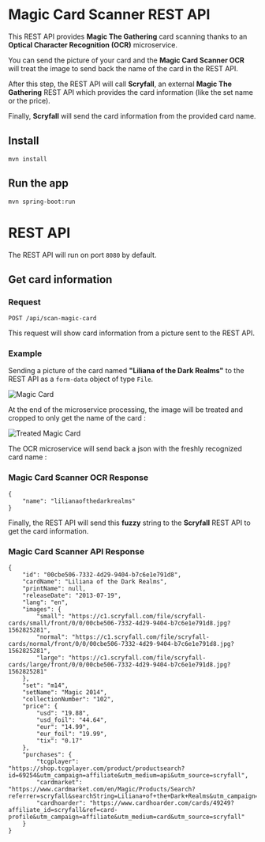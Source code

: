 
# Magic Card Scanner REST API

This REST API provides **Magic The Gathering** card scanning thanks to an **Optical Character Recognition (OCR)** microservice.

You can send the picture of your card and the **Magic Card Scanner OCR** will treat the image to send back the name of the card in the REST API.

After this step, the REST API will call **Scryfall**, an external **Magic The Gathering** REST API which provides the card information (like the set name or the price).

Finally, **Scryfall** will send the card information from the provided card name.

## Install

```
mvn install
```

## Run the app

```
mvn spring-boot:run
```

# REST API

The REST API will run on port `8080` by default.

## Get card information

### Request

`POST /api/scan-magic-card`

This request will show card information from a picture sent to the REST API.

### Example

Sending a picture of the card named **"Liliana of the Dark Realms"** to the REST API as a `form-data` object of type `File`.

![Magic Card](https://i.ibb.co/gwp8BWz/45b5a762-6636-500f-9459-94ee91a0e552.png)

At the end of the microservice processing, the image will be treated and cropped to only get the name of the card :

![Treated Magic Card](https://i.ibb.co/xsG9ncx/qdqdsqsd.png)

The OCR microservice will send back a json with the freshly recognized card name :

### Magic Card Scanner OCR Response

```
{
    "name": "lilianaofthedarkrealms"
}
```

Finally, the REST API will send this **fuzzy** string to the **Scryfall** REST API to get the card information.

### Magic Card Scanner API Response

```
{
    "id": "00cbe506-7332-4d29-9404-b7c6e1e791d8",
    "cardName": "Liliana of the Dark Realms",
    "printName": null,
    "releaseDate": "2013-07-19",
    "lang": "en",
    "images": {
        "small": "https://c1.scryfall.com/file/scryfall-cards/small/front/0/0/00cbe506-7332-4d29-9404-b7c6e1e791d8.jpg?1562825281",
        "normal": "https://c1.scryfall.com/file/scryfall-cards/normal/front/0/0/00cbe506-7332-4d29-9404-b7c6e1e791d8.jpg?1562825281",
        "large": "https://c1.scryfall.com/file/scryfall-cards/large/front/0/0/00cbe506-7332-4d29-9404-b7c6e1e791d8.jpg?1562825281"
    },
    "set": "m14",
    "setName": "Magic 2014",
    "collectionNumber": "102",
    "price": {
        "usd": "19.88",
        "usd_foil": "44.64",
        "eur": "14.99",
        "eur_foil": "19.99",
        "tix": "0.17"
    },
    "purchases": {
        "tcgplayer": "https://shop.tcgplayer.com/product/productsearch?id=69254&utm_campaign=affiliate&utm_medium=api&utm_source=scryfall",
        "cardmarket": "https://www.cardmarket.com/en/Magic/Products/Search?referrer=scryfall&searchString=Liliana+of+the+Dark+Realms&utm_campaign=card_prices&utm_medium=text&utm_source=scryfall",
        "cardhoarder": "https://www.cardhoarder.com/cards/49249?affiliate_id=scryfall&ref=card-profile&utm_campaign=affiliate&utm_medium=card&utm_source=scryfall"
    }
}
```

